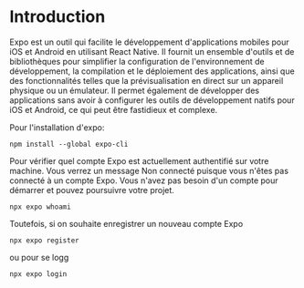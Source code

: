 # Introduction

Expo est un outil qui facilite le développement d'applications mobiles pour iOS et Android en utilisant React Native. Il
fournit un ensemble d'outils et de bibliothèques pour simplifier la configuration de l'environnement de développement,
la compilation et le déploiement des applications, ainsi que des fonctionnalités telles que la prévisualisation en
direct sur un appareil physique ou un émulateur. Il permet également de développer des applications sans avoir à
configurer les outils de développement natifs pour iOS et Android, ce qui peut être fastidieux et complexe.

Pour l'installation d'expo:

```
npm install --global expo-cli
```

Pour vérifier quel compte Expo est actuellement authentifié sur votre machine. Vous verrez un message Non
connecté puisque vous n'êtes pas connecté à un compte Expo. Vous n'avez pas besoin d'un compte pour démarrer et pouvez
poursuivre votre projet.

```
npx expo whoami
```
Toutefois, si on souhaite enregistrer un nouveau compte Expo

```
npx expo register
```

ou pour se logg

```
npx expo login
```


